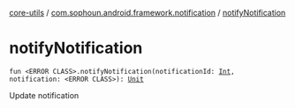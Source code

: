 [core-utils](../index.md) / [com.sophoun.android.framework.notification](index.md) / [notifyNotification](./notify-notification.md)

# notifyNotification

`fun <ERROR CLASS>.notifyNotification(notificationId: `[`Int`](https://kotlinlang.org/api/latest/jvm/stdlib/kotlin/-int/index.html)`, notification: <ERROR CLASS>): `[`Unit`](https://kotlinlang.org/api/latest/jvm/stdlib/kotlin/-unit/index.html)

Update notification


